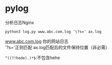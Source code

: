 # pylog
分析日志Nginx

`python3 log.py www.abc.com.log '\?s=' ax.log`  

www.abc.com.log 你的网站日志  
'\?s='正则匹配
ax.log匹配后的文件保持位置（非必需）  


`^((?!hede).)*$`:不包含hehe  
